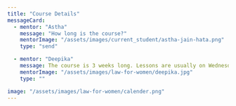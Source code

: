 ```yaml
---
title: "Course Details"
messageCard:
  - mentor: "Astha"
    message: "How long is the course?"
    mentorImage: "/assets/images/current_student/astha-jain-hata.png"
    type: "send"

  - mentor: "Deepika"
    message: The course is 3 weeks long. Lessons are usually on Wednesday and Friday at 15:30.
    mentorImage: "/assets/images/law-for-women/deepika.jpg"
    type: ""

image: "/assets/images/law-for-women/calender.png"
---
```


